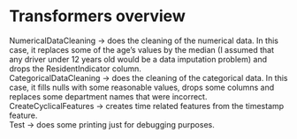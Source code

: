 # Transformers overview

NumericalDataCleaning -> does the cleaning of the numerical data. In this case, it replaces some of the age’s values by the median (I assumed that any driver under 12 years old would be a data imputation problem) and drops the ResidentIndicator column.  
CategoricalDataCleaning -> does the cleaning of the categorical data. In this case, it fills nulls with some reasonable values, drops some columns and replaces some department names that were incorrect.  
CreateCyclicalFeatures -> creates time related features from the timestamp feature.  
Test -> does some printing just for debugging purposes.
